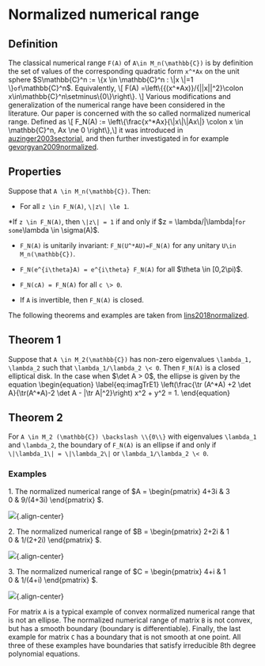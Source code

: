 Normalized numerical range
==========================

Definition
----------

The classical numerical range ``F(A)`` of ``A\in M_n(\mathbb{C})`` is
by definition the set of values of the corresponding quadratic form
``x^*Ax`` on the unit sphere \$S\mathbb{C}^n := \\{x \in
\mathbb{C}^n : \\\|x \\\|=1 \\}`` of ``\mathbb{C}^n\$. Equivalently,
\\\[ F(A) =\left\\{{(x^*Ax)}/{\|\|x\|\|^2}\colon
x\in\mathbb{C}^n\setminus\\{0\\}\right\\}. \\\] Various
modifications and generalization of the numerical range have been
considered in the literature. Our paper is concerned with the so called
normalized numerical range. Defined as \\\[ F_N(A) :=
\left\\{\frac{x^*Ax}{\\\|x\\\|\\\|Ax\\\|} \colon x \in
\mathbb{C}^n, Ax \ne 0 \right\\},\\\] it was introduced in [auzinger2003sectorial](@cite), and then further investigated in for example
[gevorgyan2009normalized](@cite).

Properties
----------

Suppose that ``A \in M_n(\mathbb{C})``. Then:

* For all ``z \in F_N(A)``, ``\|z\| \le 1``.

*If ``z \in F_N(A)``, then ``\|z\| = 1`` if and only if \$z =
\lambda/\|\lambda\|`` for some ``\lambda \in \sigma(A)\$.

* ``F_N(A)`` is unitarily invariant: ``F_N(U^*AU)=F_N(A)`` for any
unitary ``U\in M_n(\mathbb{C})``.

* ``F_N(e^{i\theta}A) = e^{i\theta} F_N(A)`` for all \$\theta \in
\[0,2\pi)\$.

* ``F_N(cA) = F_N(A)`` for all ``c \> 0``.

* If ``A`` is invertible, then ``F_N(A)`` is closed.

The following theorems and examples are taken from [lins2018normalized](@cite).

Theorem 1
---------

Suppose that ``A \in M_2(\mathbb{C})`` has non-zero eigenvalues
``\lambda_1, \lambda_2`` such that ``\lambda_1/\lambda_2 \< 0``.
Then ``F_N(A)`` is a closed elliptical disk. In the case when \$\det A
\> 0\$, the ellipse is given by the equation \begin{equation}
\label{eq:imagTrE1} \left(\frac{\tr (A^*A) +2 \det
A}{\tr(A^*A)-2 \det A - \|\tr A\|^2}\right) x^2 + y^2 = 1.
\end{equation}

Theorem 2
---------

For ``A \in M_2 (\mathbb{C}) \backslash \\{0\\}`` with eigenvalues
``\lambda_1`` and ``\lambda_2``, the boundary of ``F_N(A)`` is an
ellipse if and only if ``\|\lambda_1\| = \|\lambda_2\|`` or
``\lambda_1/\lambda_2 \< 0``.

### Examples

1\. The normalized numerical range of \$A = \begin{pmatrix} 4+3i & 3\
0 & 9/(4+3i) \end{pmatrix} \$.

![](/numerical-range/generalizations/example1.png){.align-center}

2\. The normalized numerical range of \$B = \begin{pmatrix} 2+2i & 1\
0 & 1/(2+2i) \end{pmatrix} \$.

![](/numerical-range/generalizations/example2.png){.align-center}

3\. The normalized numerical range of \$C = \begin{pmatrix} 4+i & 1\
0 & 1/(4+i) \end{pmatrix} \$.

![](/numerical-range/generalizations/example3.png){.align-center}

For matrix ``A`` is a typical example of convex normalized numerical
range that is not an ellipse. The normalized numerical range of matrix
``B`` is not convex, but has a smooth boundary (boundary is
differentiable). Finally, the last example for matrix ``C`` has a
boundary that is not smooth at one point. All three of these examples
have boundaries that satisfy irreducible 8th degree polynomial
equations.

